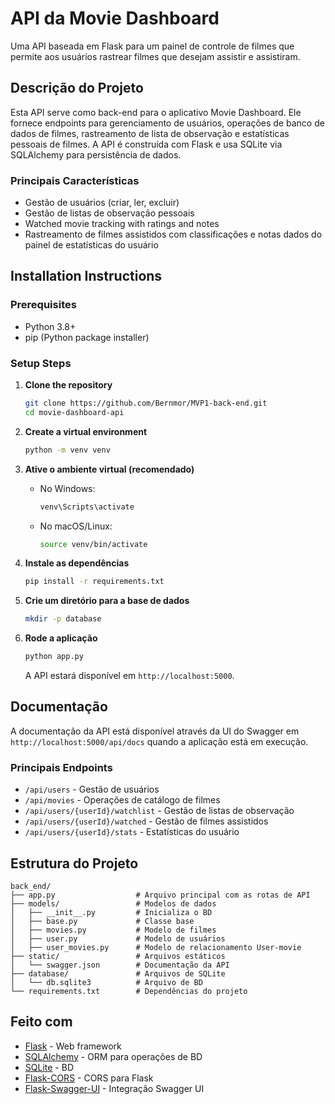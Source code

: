 # API da Movie Dashboard

Uma API baseada em Flask para um painel de controle de filmes que permite aos usuários rastrear filmes que desejam assistir e assistiram.

## Descrição do Projeto

Esta API serve como back-end para o aplicativo Movie Dashboard. Ele fornece endpoints para gerenciamento de usuários, operações de banco de dados de filmes, rastreamento de lista de observação e estatísticas pessoais de filmes. A API é construída com Flask e usa SQLite via SQLAlchemy para persistência de dados.
### Principais Características

- Gestão de usuários (criar, ler, excluir)
- Gestão de listas de observação pessoais
- Watched movie tracking with ratings and notes
- Rastreamento de filmes assistidos com classificações e notas dados do painel de estatísticas do usuário

## Installation Instructions

### Prerequisites

- Python 3.8+ 
- pip (Python package installer)

### Setup Steps

1. **Clone the repository**
   ```bash
   git clone https://github.com/Bernmor/MVP1-back-end.git
   cd movie-dashboard-api
   ```

2. **Create a virtual environment**
   ```bash
   python -m venv venv
   ```

3. **Ative o ambiente virtual (recomendado)**
   - No Windows:
     ```bash
     venv\Scripts\activate
     ```
   - No macOS/Linux:
     ```bash
     source venv/bin/activate
     ```

4. **Instale as dependências**
   ```bash
   pip install -r requirements.txt
   ```

5. **Crie um diretório para a base de dados**
   ```bash
   mkdir -p database
   ```

6. **Rode a aplicação**
   ```bash
   python app.py
   ```

   A API estará disponível em `http://localhost:5000`.

## Documentação

A documentação da API está disponível através da UI do Swagger em `http://localhost:5000/api/docs` quando a aplicação está em execução.

### Principais Endpoints

- `/api/users` - Gestão de usuários
- `/api/movies` - Operações de catálogo de filmes
- `/api/users/{userId}/watchlist` - Gestão de listas de observação
- `/api/users/{userId}/watched` -  Gestão de filmes assistidos
- `/api/users/{userId}/stats` - Estatísticas do usuário

## Estrutura do Projeto

```
back_end/
├── app.py                  # Arquivo principal com as rotas de API
├── models/                 # Modelos de dados
│   ├── __init__.py         # Inicializa o BD
│   ├── base.py             # Classe base
│   ├── movies.py           # Modelo de filmes
│   ├── user.py             # Modelo de usuários
│   ├── user_movies.py      # Modelo de relacionamento User-movie
├── static/                 # Arquivos estáticos
│   └── swagger.json        # Documentação da API
├── database/               # Arquivos de SQLite
│   └── db.sqlite3          # Arquivo de BD
└── requirements.txt        # Dependências do projeto
```

## Feito com

- [Flask](https://flask.palletsprojects.com/) - Web framework
- [SQLAlchemy](https://www.sqlalchemy.org/) - ORM para operações de BD
- [SQLite](https://www.sqlite.org/) - BD
- [Flask-CORS](https://flask-cors.readthedocs.io/) - CORS para Flask
- [Flask-Swagger-UI](https://github.com/sveint/flask-swagger-ui) - Integração Swagger UI
